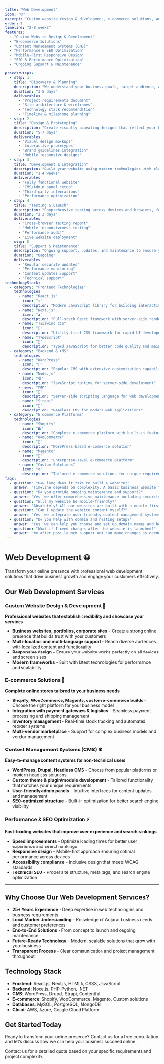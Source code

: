 ```yaml
---
title: "Web Development"
icon: "🌐"
excerpt: "Custom website design & development, e-commerce solutions, and CMS implementation for modern businesses."
order: 1
timeline: "2-8 weeks"
features:
  - "Custom Website Design & Development"
  - "E-commerce Solutions"
  - "Content Management Systems (CMS)"
  - "Performance & SEO Optimization"
  - "Mobile-First Responsive Design"
  - "SEO & Performance Optimization"
  - "Ongoing Support & Maintenance"

processSteps:
  - step: 1
    title: "Discovery & Planning"
    description: "We understand your business goals, target audience, and technical requirements to create a comprehensive project roadmap."
    duration: "3-5 days"
    deliverables:
      - "Project requirements document"
      - "Site architecture & wireframes"
      - "Technology stack recommendation"
      - "Timeline & milestone planning"
  - step: 2
    title: "Design & Prototyping"
    description: "Create visually appealing designs that reflect your brand identity and provide excellent user experience."
    duration: "5-7 days"
    deliverables:
      - "Visual design mockups"
      - "Interactive prototypes"
      - "Brand guidelines integration"
      - "Mobile responsive designs"
  - step: 3
    title: "Development & Integration"
    description: "Build your website using modern technologies with clean, maintainable code and seamless integrations."
    duration: "1-4 weeks"
    deliverables:
      - "Fully functional website"
      - "CMS/Admin panel setup"
      - "Third-party integrations"
      - "Performance optimization"
  - step: 4
    title: "Testing & Launch"
    description: "Comprehensive testing across devices and browsers, followed by deployment and go-live support."
    duration: "2-3 days"
    deliverables:
      - "Cross-browser testing report"
      - "Mobile responsiveness testing"
      - "Performance audit"
      - "Live website deployment"
  - step: 5
    title: "Support & Maintenance"
    description: "Ongoing support, updates, and maintenance to ensure your website stays secure and performs optimally."
    duration: "Ongoing"
    deliverables:
      - "Regular security updates"
      - "Performance monitoring"
      - "Content updates support"
      - "Technical support"
technologyStack:
  - category: "Frontend Technologies"
    technologies:
      - name: "React.js"
        icon: "⚛️"
        description: "Modern JavaScript library for building interactive user interfaces"
      - name: "Next.js"
        icon: "▲"
        description: "Full-stack React framework with server-side rendering"
      - name: "Tailwind CSS"
        icon: "🎨"
        description: "Utility-first CSS framework for rapid UI development"
      - name: "TypeScript"
        icon: "📘"
        description: "Typed JavaScript for better code quality and maintainability"
  - category: "Backend & CMS"
    technologies:
      - name: "WordPress"
        icon: "📝"
        description: "Popular CMS with extensive customization capabilities"
      - name: "Node.js"
        icon: "🟢"
        description: "JavaScript runtime for server-side development"
      - name: "PHP"
        icon: "🐘"
        description: "Server-side scripting language for web development"
      - name: "Strapi"
        icon: "🚀"
        description: "Headless CMS for modern web applications"
  - category: "E-commerce Platforms"
    technologies:
      - name: "Shopify"
        icon: "🛍️"
        description: "Complete e-commerce platform with built-in features"
      - name: "WooCommerce"
        icon: "🛒"
        description: "WordPress-based e-commerce solution"
      - name: "Magento"
        icon: "🏪"
        description: "Enterprise-level e-commerce platform"
      - name: "Custom Solutions"
        icon: "⚙️"
        description: "Tailored e-commerce solutions for unique requirements"
faqs:
  - question: "How long does it take to build a website?"
    answer: "Timeline depends on complexity. A basic business website takes 2-3 weeks, while complex e-commerce sites may take 6-8 weeks. We provide detailed timelines during the planning phase."
  - question: "Do you provide ongoing maintenance and support?"
    answer: "Yes, we offer comprehensive maintenance including security updates, performance monitoring, content updates, and technical support."
  - question: "Will my website be mobile-friendly?"
    answer: "Absolutely! All our websites are built with a mobile-first approach, ensuring they look and function perfectly on all devices including smartphones, tablets, and desktops."
  - question: "Can I update the website content myself?"
    answer: "Yes, we integrate user-friendly content management systems (CMS) like WordPress that allow you to easily update text, images, and other content without technical knowledge."
  - question: "Do you help with domain and hosting setup?"
    answer: "Yes, we can help you choose and set up domain names and hosting services. We work with reliable hosting providers and can manage the technical setup for you."
  - question: "What if I need changes after the website is launched?"
    answer: "We offer post-launch support and can make changes as needed. We provide ongoing support for all website updates and modifications."
---
```


# Web Development 🌐

Transform your online presence with professional web development solutions that drive business growth and engage your customers effectively.

## Our Web Development Services

### Custom Website Design & Development 🎨

**Professional websites that establish credibility and showcase your services**

- **Business websites, portfolios, corporate sites** - Create a strong online presence that builds trust with your customers
- **Multi-location and multi-language support** - Reach diverse audiences with localized content and functionality  
- **Responsive design** - Ensure your website works perfectly on all devices and screen sizes
- **Modern frameworks** - Built with latest technologies for performance and scalability

### E-commerce Solutions 🛒

**Complete online stores tailored to your business needs**

- **Shopify, WooCommerce, Magento, custom e-commerce builds** - Choose the right platform for your business model
- **Integration with payment gateways & logistics** - Seamless payment processing and shipping management
- **Inventory management** - Real-time stock tracking and automated reorder systems
- **Multi-vendor marketplace** - Support for complex business models and vendor management

### Content Management Systems (CMS) ⚙️

**Easy-to-manage content systems for non-technical users**

- **WordPress, Drupal, Headless CMS** - Choose from popular platforms or modern headless solutions
- **Custom theme & plugin/module development** - Tailored functionality that matches your unique requirements
- **User-friendly admin panels** - Intuitive interfaces for content updates and management
- **SEO-optimized structure** - Built-in optimization for better search engine visibility

### Performance & SEO Optimization ⚡

**Fast-loading websites that improve user experience and search rankings**

- **Speed improvements** - Optimize loading times for better user experience and search rankings
- **Responsive design** - Mobile-first approach ensuring optimal performance across devices
- **Accessibility compliance** - Inclusive design that meets WCAG standards
- **Technical SEO** - Proper site structure, meta tags, and search engine optimization

---

## Why Choose Our Web Development Services?

- **25+ Years Experience** - Deep expertise in web technologies and business requirements
- **Local Market Understanding** - Knowledge of Gujarat business needs and customer preferences
- **End-to-End Solutions** - From concept to launch and ongoing maintenance
- **Future-Ready Technology** - Modern, scalable solutions that grow with your business
- **Transparent Process** - Clear communication and project management throughout

## Technology Stack

- **Frontend**: React.js, Next.js, HTML5, CSS3, JavaScript
- **Backend**: Node.js, PHP, Python, .NET
- **CMS**: WordPress, Drupal, Strapi, Contentful
- **E-commerce**: Shopify, WooCommerce, Magento, Custom solutions
- **Databases**: MySQL, PostgreSQL, MongoDB
- **Cloud**: AWS, Azure, Google Cloud Platform

## Get Started Today

Ready to transform your online presence? Contact us for a free consultation and let's discuss how we can help your business succeed online.

Contact us for a detailed quote based on your specific requirements and project complexity.
